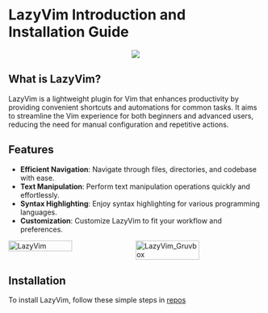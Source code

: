 # LazyVim Introduction and Installation Guide

<div align="center">
  <img src="https://user-images.githubusercontent.com/292349/213446185-2db63fd5-8c84-459c-9f04-e286382d6e80.png">
</div>

## What is LazyVim?

LazyVim is a lightweight plugin for Vim that enhances productivity by providing convenient shortcuts and automations for common tasks. It aims to streamline the Vim experience for both beginners and advanced users, reducing the need for manual configuration and repetitive actions.

## Features

- **Efficient Navigation**: Navigate through files, directories, and codebase with ease.
- **Text Manipulation**: Perform text manipulation operations quickly and effortlessly.
- **Syntax Highlighting**: Enjoy syntax highlighting for various programming languages.
- **Customization**: Customize LazyVim to fit your workflow and preferences.

<div style="display: flex;">
    <img src="lazyvim.jpg" alt="LazyVim" style="width: 50%;">
    <img src="lazyvim_gruvbox.jpg" alt="LazyVim_Gruvbox" style="width: 50%;">
</div>

## Installation

To install LazyVim, follow these simple steps in [repos](https://github.com/tranlynhathao/LazyVim)

